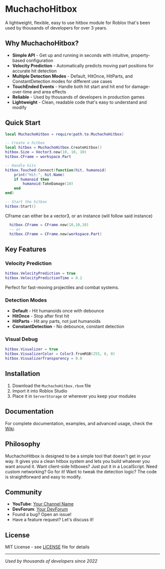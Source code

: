 # MuchachoHitbox

A lightweight, flexible, easy to use hitbox module for Roblox that's been used by thousands of developers for over 3 years.

## Why MuchachoHitbox?

- **Simple API** - Get up and running in seconds with intuitive, property-based configuration
- **Velocity Prediction** - Automatically predicts moving part positions for accurate hit detection
- **Multiple Detection Modes** - Default, HitOnce, HitParts, and ConstantDetection modes for different use cases
- **TouchEnded Events** - Handle both hit start and hit end for damage-over-time and area effects
- **Reliable** - Used by thousands of developers in production games
- **Lightweight** - Clean, readable code that's easy to understand and modify

## Quick Start

```lua
local MuchachoHitbox = require(path.to.MuchachoHitbox)

-- Create a hitbox
local hitbox = MuchachoHitbox.CreateHitbox()
hitbox.Size = Vector3.new(10, 10, 10)
hitbox.CFrame = workspace.Part

-- Handle hits
hitbox.Touched:Connect(function(hit, humanoid)
    print("Hit:", hit.Name)
    if humanoid then
        humanoid:TakeDamage(10)
    end
end)

-- Start the hitbox
hitbox:Start()
```

CFrame can either be a vector3, or an instance (will follow said instance)
```lua
  hitbox.CFrame = CFrame.new(10,10,10)
  -- or
  hitbox.CFrame = CFrame.new(workspace.Part)
```

## Key Features

### Velocity Prediction
```lua
hitbox.VelocityPrediction = true
hitbox.VelocityPredictionTime = 0.2
```
Perfect for fast-moving projectiles and combat systems.

### Detection Modes
- **Default** - Hit humanoids once with debounce
- **HitOnce** - Stop after first hit
- **HitParts** - Hit any parts, not just humanoids
- **ConstantDetection** - No debounce, constant detection

### Visual Debug
```lua
hitbox.Visualizer = true
hitbox.VisualizerColor = Color3.fromRGB(255, 0, 0)
hitbox.VisualizerTransparency = 0.8
```

## Installation

1. Download the `MuchachoHitbox.rbxm` file
2. Import it into Roblox Studio
3. Place it in `ServerStorage` or wherever you keep your modules

## Documentation

For complete documentation, examples, and advanced usage, check the [Wiki](https://github.com/CatSushi/MuchachoHitbox/wiki).

## Philosophy

MuchachoHitbox is designed to be a simple tool that doesn't get in your way. It gives you a clean hitbox system and lets you build whatever you want around it. Want client-side hitboxes? Just put it in a LocalScript. Need custom networking? Go for it! Want to tweak the detection logic? The code is straightforward and easy to modify.
## Community

- **YouTube**: [Your Channel Name](https://www.youtube.com/@SushiMasterOfficial)
- **DevForum**: [Your DevForum](https://devforum.roblox.com/t/muchachohitbox-an-easy-to-use-spatialquery-based-hitbox-system/3682320)
- Found a bug? Open an issue!
- Have a feature request? Let's discuss it!

## License

MIT License - see [LICENSE](LICENSE) file for details

---

*Used by thousands of developers since 2022*
